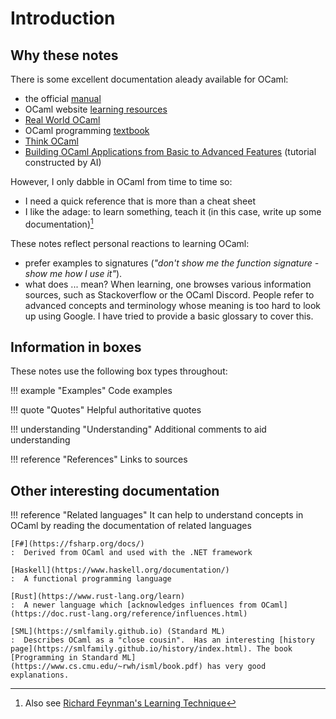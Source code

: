 [^fn1]:
    Also see [Richard Feynman's Learning Technique](https://fs.blog/feynman-learning-technique/)


# Introduction

## Why these notes
There is some excellent documentation aleady available for OCaml:

- the official [manual](https://ocaml.org/manual/latest/index.html)
- OCaml website [learning resources](https://ocaml.org/docs)
- [Real World OCaml](https://dev.realworldocaml.org)
- OCaml programming [textbook](https://cs3110.github.io/textbook/cover.html)
- [Think OCaml](https://www.greenteapress.com/thinkocaml/thinkocaml.pdf)
- [Building OCaml Applications from Basic to Advanced Features](https://app.studyraid.com/en/courses/12215/building-ocaml-applications-from-basic-to-advanced-features) (tutorial constructed by AI)

However, I only dabble in OCaml from time to time so: 

- I need a quick reference that is more than a cheat sheet
- I like the adage: to learn something, teach it (in this case, write up some documentation)[^fn1] 

These notes reflect personal reactions to learning OCaml:

- prefer examples to signatures (*"don't show me the function signature - show me how I use it"*).
- what does ... mean? When learning, one browses various information sources, such as Stackoverflow or the OCaml Discord. People refer to advanced concepts and terminology whose meaning is too hard to look up using Google. I have tried to provide a basic glossary to cover this.

## Information in boxes

These notes use the following box types throughout:

!!! example "Examples"
    Code examples
    
!!! quote "Quotes"
    Helpful authoritative quotes

!!! understanding "Understanding"
    Additional comments to aid understanding
    
!!! reference "References"
    Links to sources
    
## Other interesting documentation

!!! reference "Related languages"
    It can help to understand concepts in OCaml by reading the documentation of related languages
    
    [F#](https://fsharp.org/docs/)
    :  Derived from OCaml and used with the .NET framework
    
    [Haskell](https://www.haskell.org/documentation/)
    :  A functional programming language
    
    [Rust](https://www.rust-lang.org/learn)
    :  A newer language which [acknowledges influences from OCaml](https://doc.rust-lang.org/reference/influences.html)
    
    [SML](https://smlfamily.github.io) (Standard ML)
    :  Describes OCaml as a "close cousin".  Has an interesting [history page](https://smlfamily.github.io/history/index.html). The book [Programming in Standard ML](https://www.cs.cmu.edu/~rwh/isml/book.pdf) has very good explanations.

